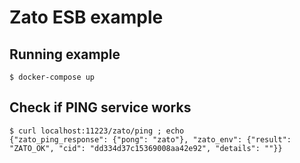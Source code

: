 # Zato ESB example

## Running example

```
$ docker-compose up
```

## Check if PING service works

```
$ curl localhost:11223/zato/ping ; echo
{"zato_ping_response": {"pong": "zato"}, "zato_env": {"result": "ZATO_OK", "cid": "dd334d37c15369008aa42e92", "details": ""}}
```
